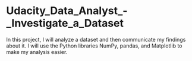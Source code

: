 # Udacity_Data_Analyst_-_Investigate_a_Dataset
 In this project, I will analyze a dataset and then communicate my findings about it. I will use the Python libraries NumPy, pandas, and Matplotlib to make my analysis easier.
